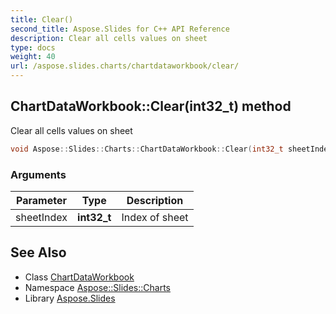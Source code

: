 ```yaml
---
title: Clear()
second_title: Aspose.Slides for C++ API Reference
description: Clear all cells values on sheet
type: docs
weight: 40
url: /aspose.slides.charts/chartdataworkbook/clear/
---
```

## ChartDataWorkbook::Clear(int32_t) method


Clear all cells values on sheet

```cpp
void Aspose::Slides::Charts::ChartDataWorkbook::Clear(int32_t sheetIndex) override
```


### Arguments

| Parameter | Type | Description |
| --- | --- | --- |
| sheetIndex | **int32_t** | Index of sheet |

## See Also

* Class [ChartDataWorkbook](../)
* Namespace [Aspose::Slides::Charts](../../)
* Library [Aspose.Slides](../../../)